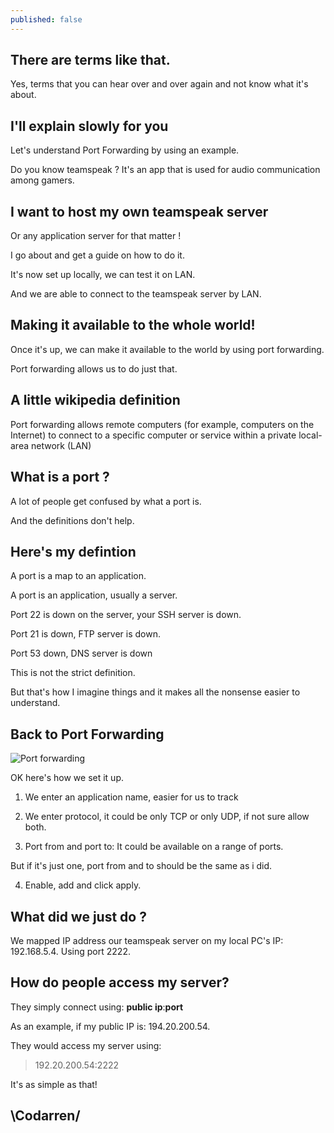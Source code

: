 ```yaml
---
published: false
---
```

## There are terms like that.

Yes, terms that you can hear over and over again and not know what it's about.

## I'll explain slowly for you

Let's understand Port Forwarding by using an example.

Do you know teamspeak ? It's an app that is used for audio communication among gamers.

## I want to host my own teamspeak server

Or any application server for that matter !

I go about and get a guide on how to do it.

It's now set up locally, we can test it on LAN.

And we are able to connect to the teamspeak server by LAN.

## Making it available to the whole world!

Once it's up, we can make it available to the world by using port forwarding.

Port forwarding allows us to do just that.

## A little wikipedia definition

Port forwarding allows remote computers (for example, computers on the Internet) to connect to a specific computer or service within a private local-area network (LAN)

## What is a port ?
A lot of people get confused by what a port is.

And the definitions don't help.


## Here's my defintion
A port is a map to an application.

A port is an application, usually a server.

Port 22 is down on the server, your SSH server is down.

Port 21 is down, FTP server is down.

Port 53 down, DNS server is down


This is not the strict definition.

But that's how I imagine things and it makes all the nonsense easier to understand.

## Back to Port Forwarding
![Port forwarding](https://github.com/codarrenvelvindron/codarrenvelvindron.github.io/raw/master/images/port_forwarding.png)

OK here's how we set it up.
1. We enter an application name, easier for us to track

2. We enter protocol, it could be only TCP or only UDP, if not sure allow both.

3. Port from and port to: It could be available on a range of ports.

But if it's just one, port from and to should be the same as i did.

4. Enable, add and click apply.

## What did we just do ?
We mapped IP address our teamspeak server on my local PC's IP: 192.168.5.4.
Using port 2222.

## How do people access my server?
They simply connect using:
**public ip**:**port**

As an example, if my public IP is: 194.20.200.54.

They would access my server using: 

> 192.20.200.54:2222

It's as simple as that!

## \Codarren/